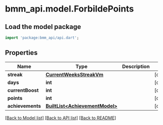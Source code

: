 # bmm_api.model.ForbildePoints

## Load the model package
```dart
import 'package:bmm_api/api.dart';
```

## Properties
Name | Type | Description | Notes
------------ | ------------- | ------------- | -------------
**streak** | [**CurrentWeeksStreakVm**](CurrentWeeksStreakVm.md) |  | [optional] 
**days** | **int** |  | [optional] 
**currentBoost** | **int** |  | [optional] 
**points** | **int** |  | [optional] 
**achievements** | [**BuiltList&lt;AchievementModel&gt;**](AchievementModel.md) |  | [optional] 

[[Back to Model list]](../README.md#documentation-for-models) [[Back to API list]](../README.md#documentation-for-api-endpoints) [[Back to README]](../README.md)


